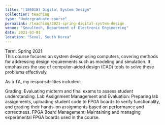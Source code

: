 ```yaml
---
title: "[186018] Digital System Design"
collection: teaching
type: "Undergraduate course"
permalink: /teaching/2021-spring-digital-system-design
venue: "Seoultech, Department of Electronic Engineering"
date: 2021-03-01
location: "Seoul, South Korea"
---
```

Term: Spring 2021  
This course focuses on system design using computers, covering methods for addressing design requirements such as modeling and simulation. It emphasizes the use of computer-aided design (CAD) tools to solve these problems effectively.  

As a TA, my responsibilities included:

Grading: Evaluating midterm and final exams to assess student understanding.
Lab Assignment Management and Evaluation: Preparing lab assignments, uploading student code to FPGA boards to verify functionality, and grading their hands-on assignments based on performance and correctness.
FPGA Board Management: Maintaining and managing experimental FPGA boards used in the course.
